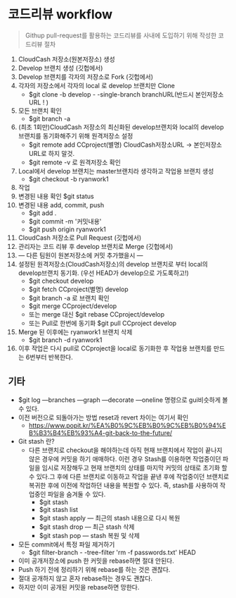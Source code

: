 # 코드리뷰 workflow
>Githup pull-request를 활용하는 코드리뷰를 사내에 도입하기 위해 작성한 코드리뷰 절차
1. CloudCash 저장소(원본저장소) 생성
2. Develop 브랜치 생성 (깃헙에서)
3. Develop 브랜치를 각자의 저장소로 Fork (깃헙에서)
4. 각자의 저장소에서 각자의 local 로 develop 브랜치만 Clone
    - $git clone -b develop - -single-branch branchURL(반드시 본인저장소URL ! )
5. 모든 브랜치 확인
    - $git branch -a
6. (최초 1회만)CloudCash 저장소의 최신화된 develop브랜치와 local의 develop브랜치를 동기화해주기 위해 원격저장소 설정
    - $git remote add CCproject(별명) CloudCash저장소URL -> 본인저장소URL로 하지 말것.
    - $git remote -v 로 원격저장소 확인
7. Local에서 develop 브랜치는 master브랜치라 생각하고 작업용 브랜치 생성
    - $git checkout -b ryanwork1
8. 작업
9. 변경된 내용 확인 $git status
10. 변경된 내용 add, commit, push
    - $git add .
    - $git commit -m '커밋내용'
    - $git push origin ryanwork1
11. CloudCash 저장소로 Pull Request (깃헙에서)
12. 관리자는 코드 리뷰 후 develop 브랜치로 Merge (깃헙에서)
13. — 다른 팀원이 원본저장소에 커밋 추가했을시 — 
14. 설정된 원격저장소(CloudCash저장소)의 develop 브랜치로 부터 local의 develop브랜치 동기화. (우선 HEAD가 develop으로 가도록하고!)
    - $git checkout develop
    - $git fetch CCproject(별명) develop
    - $git branch -a 로 브랜치 확인
    - $git merge CCproject/develop
    - 또는 merge 대신 $git rebase CCproject/develop
    - 또는 Pull로 한번에 동기화 $git pull CCproject develop
15. Merge 된 이후에는 ryanwork1 브랜치 삭제
    - $git branch -d ryanwork1
16. 이후 작업은 다시 pull로 CCproject을 local로 동기화한 후 작업용 브랜치를 만드는 6번부터 반복한다.

## 기타
- $git log —branches —graph —decorate —oneline 명령으로 gui비슷하게 볼 수 있다.
- 이전 버전으로 되돌아가는 방법 reset과 revert 차이는 여기서 확인
    - https://www.popit.kr/%EA%B0%9C%EB%B0%9C%EB%B0%94%EB%B3%B4%EB%93%A4-git-back-to-the-future/
- Git stash 란?
    - 다른 브랜치로 checkout을 해야하는데 아직 현재 브랜치에서 작업이 끝나지 않은 경우에 커밋을 하기 애매하다. 이런 경우 Stash를 이용하면 작업중이던 파일을 임시로 저장해두고 현재 브랜치의 상태를 마지막 커밋의 상태로 초기화 할 수 있다.그 후에 다른 브랜치로 이동하고 작업을 끝낸 후에 작업중이던 브랜치로 복귀한 후에 이전에 작업하던 내용을 복원할 수 있다. 즉, stash를 사용하여 작업중인 파일을 숨겨둘 수 있다.
        - $git stash
        - $git stash list
        - $git stash apply — 최근의 stash 내용으로 다시 복원
        - $git stash drop — 최근 stash 삭제
        - $git stash pop — stash 복원 및 삭제
- 모든 commit에서 특정 파일 제거하기
    - $git filter-branch - -tree-filter 'rm -f passwords.txt' HEAD
- 이미 공개저장소에 push 한 커밋을 rebase하면 절대 안된다.
- Push 하기 전에 정리하기 위해 rebase를 하는 것은 괜찮다.
- 절대 공개하지 않고 혼자 rebase하는 경우도 괜찮다.
- 하지만 이미 공개된 커밋을 rebase하면 망한다.
